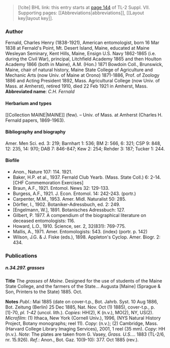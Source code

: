 > [!cite] BHL link: this entry starts at [page 144](https://www.biodiversitylibrary.org/page/33259648) of TL-2 Suppl. VII.
> Supporting pages: [[Abbreviations|abbreviations]], [[Layout key|layout key]].

### Author

Fernald, Charles Henry (1838-1921), American entomologist, born 16 Mar 1838 at Fernald's Point, Mt. Desert Island, Maine, educated at Maine Wesleyan Seminary, Kent Hills, Maine, Ensign U.S. Navy 1862-1865 (i.e. during the Civil War), principal, Litchfield Academy 1865 and then Houlton Academy 1866 (both in Maine), A.M. (Hon.) 1871 Bowdoin Coll., Brunswick, Maine, chair of natural history, Maine State College of Agriculture and Mechanic Arts (now Univ. of Maine at Orono) 1871-1886, Prof. of Zoology 1886 and Acting President 1892, Mass. Agricultural College (now Univ. of Mass. at Amherst), retired 1910, died 22 Feb 1921 in Amherst, Mass. 
**Abbreviated name**: *C.H. Fernald*

#### Herbarium and types

[[Collection MAINE|MAINE]] (few). – Univ. of Mass. at Amherst (Charles H. Fernald papers, 1869-1963).

#### Bibliography and biography

Amer. Men Sci. ed. 3: 219; Barnhart 1: 536; BM 2: 566, 6: 321; CSP 9: 848, 12: 235, 14: 970; DAB 7: 846-847; Kew 2: 254; Rehder 3: 187; Tucker 1: 244.

#### Biofile

- Anon., Nature 107: 114. 1921.
- Baker, H.P. et al., 1937. Fernald Club Yearb. (Mass. State Coll.) 6: 2-14. \[CHF Commemoration Exercises\]
- Braun, A.F., 1921. Entomol. News 32: 129-133.
- Burgess, A.F., 1921. J. Econ. Entomol. 14: 242-243. (portr.)
- Carpenter, M.M., 1953. Amer. Midl. Naturalist 50: 285.
- Dörfler, I., 1902. Botaniker-Adressbuch, ed. 2: 249.
- \[Engelmann, W.\], 1891. Botanisches Adressbuch: 127.
- Gilbert, P. 1977. A compendium of the biographical literature on deceased entomologists: 116.
- Howard, L.O., 1910. Science, ser. 2, 32(831): 769-775.
- Mallis, A., 1971. Amer. Entomologists: 543. (index) (portr. p. 142)
- Wilson, J.G. & J. Fiske (eds.), 1898. Appleton's Cyclop. Amer. Biogr. 2: 434.

### Publications

##### n.34.297. grasses

**Title**
The *grasses* of *Maine*. Designed for the use of students of the Maine State College, and the farmers of the State... Augusta \[Maine\] (Sprague & Son, Printers to the State) 1885. Oct.

**Notes**
*Publ*.: Mai 1885 (date on cover-t.p., Bot. Jahrb. Syst. 10 Aug 1886, Bot. Zeitung (Berlin) 25 Dec 1885, Nat. Nov. Oct (1) 1885), cover-t.p., p. \[1\]-70, *pl. 1-42* (uncol. lith.). *Copies*: HH(2), K (n.v.), MO(2), NY, US(2). *Microfilm*: (1) Ithaca, New York (Cornell Univ.), 1996, (NYS Natural History Project, Botany monographs; reel 11). *Copy*: (n.v.); (2) Cambridge, Mass. (Harvard College Library Imaging Services), 2001, 1 reel (35 mm).
*Copy*: HH (n.v.).
*Note*: The plates are taken from G. Vasey, *Grass. U.S.*... 1883 (TL-2/6, nr. 15.926).
*Ref*.: Anon., Bot. Gaz. 10(9-10): 377. Oct 1885 (rev.).


